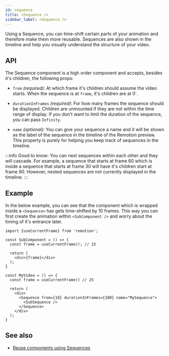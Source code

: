 ```yaml
---
id: sequence
title: <Sequence />
sidebar_label: <Sequence />
---
```


Using a Sequence, you can time-shift certain parts of your animation and therefore make them more reusable. Sequences are also shown in the timeline and help you visually understand the structure of your video.

## API

The Sequence component is a high order component and accepts, besides it's children, the following props:

- `from` _(required)_: At which frame it's children should assume the video starts. When the sequence is at `frame`, it's children are at 0`.

- `durationInFrames` _(required)_: For how many frames the sequence should be displayed. Children are unmounted if they are not within the time range of display. If you don't want to limit the duration of the sequence, you can pass `Infinity`.

- `name` _(optional)_: You can give your sequence a name and it will be shown as the label of the sequence in the timeline of the Remotion preview. This property is purely for helping you keep track of sequences in the timeline.

:::info
Good to know: You can nest sequences within each other and they will cascade. For example, a sequence that starts at frame 60 which is inside a sequence that starts at frame 30 will have it's children start at frame 90. However, nested sequences are not currently displayed in the timeline.
:::

## Example

In the below example, you can see that the component which is wrapped inside a `<Sequence>` has gets time-shifted by 10 frames. This way you can first create the animation within `<SubComponent />` and worry about the timing of it's entrance later.

```tsx
import {useCurrentFrame} from 'remotion';

const SubComponent = () => {
  const frame = useCurrentFrame(); // 15

  return (
    <div>{frame}</div>
  );
}

const MyVideo = () => {
  const frame = useCurrentFrame() // 25

  return (
    <div>
      <Sequence from={10} durationInFrames={100} name="MySequence">
        <SubSequence />
      </Sequence>
    </div>
  );
}
```

## See also

- [Reuse components using Sequences](reusability)
